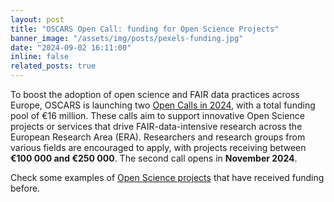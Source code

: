 ```yaml
---
layout: post
title: "OSCARS Open Call: funding for Open Science Projects"
banner_image: "/assets/img/posts/pexels-funding.jpg"
date: "2024-09-02 16:11:00"
inline: false
related_posts: true
---
```


To boost the adoption of open science and FAIR data practices across Europe, OSCARS is launching two [Open Calls in 2024](https://oscars-project.eu/open-calls), with a total funding pool of €16 million. These calls aim to support innovative Open Science projects or services that drive FAIR-data-intensive research across the European Research Area (ERA). Researchers and research groups from various fields are encouraged to apply, with projects receiving between **€100 000 and €250 000**. The second call opens in **November 2024**.

Check some examples of [Open Science projects](https://oscars-project.eu/open-science-projects) that have received funding before. 
